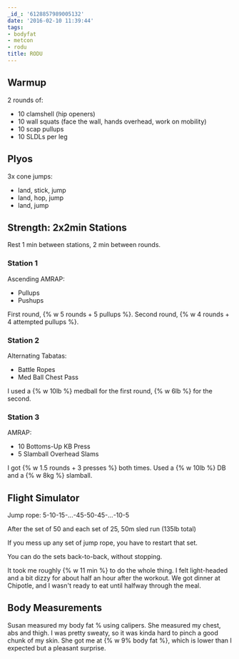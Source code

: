 ```yaml
---
_id_: '6128857989005132'
date: '2016-02-10 11:39:44'
tags:
- bodyfat
- metcon
- rodu
title: RODU
---
```


## Warmup

2 rounds of:

- 10 clamshell (hip openers)
- 10 wall squats (face the wall, hands overhead, work on mobility)
- 10 scap pullups
- 10 SLDLs per leg


## Plyos

3x cone jumps:

- land, stick, jump
- land, hop, jump
- land, jump


## Strength: 2x2min Stations

Rest 1 min between stations, 2 min between rounds.

### Station 1

Ascending AMRAP:

- Pullups
- Pushups

First round, {% w 5 rounds + 5 pullups %}. Second round, {% w 4 rounds + 4 attempted pullups %}.

### Station 2

Alternating Tabatas:

- Battle Ropes
- Med Ball Chest Pass

I used a {% w 10lb %} medball for the first round, {% w 6lb %} for the second.

### Station 3

AMRAP:

- 10 Bottoms-Up KB Press
- 5 Slamball Overhead Slams

I got {% w 1.5 rounds + 3 presses %} both times. Used a {% w 10lb %} DB and a {% w 8kg %} slamball.


## Flight Simulator

Jump rope: 5-10-15-...-45-50-45-...-10-5

After the set of 50 and each set of 25, 50m sled run (135lb total)

If you mess up any set of jump rope, you have to restart that set.

You can do the sets back-to-back, without stopping.

It took me roughly {% w 11 min %} to do the whole thing. I felt light-headed and a bit dizzy for about half an hour after the workout. We
got dinner at Chipotle, and I wasn't ready to eat until halfway through the meal.


## Body Measurements

Susan measured my body fat % using calipers. She measured my chest, abs and thigh. I was pretty sweaty, so it was kinda hard to pinch a good
chunk of my skin. She got me at {% w 9% body fat %}, which is lower than I expected but a pleasant surprise.
